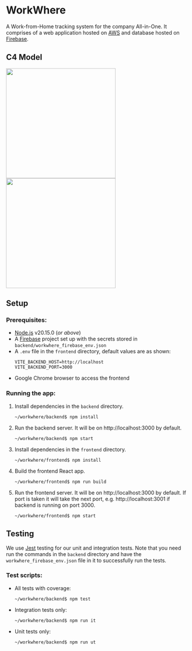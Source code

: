 # WorkWhere
A Work-from-Home tracking system for the company All-in-One. It comprises of a web application hosted on [AWS](https://aws.amazon.com/) and database hosted on [Firebase](https://firebase.google.com/).

## C4 Model
<img src="https://static.structurizr.com/workspace/95869/diagrams/Diagram1.png" width=300 />
<img src="https://static.structurizr.com/workspace/95869/diagrams/Diagram2.png" width=300 />

## Setup
### Prerequisites:
- [Node.js](https://nodejs.org/en/) v20.15.0 (_or above_)
- A [Firebase](https://firebase.google.com/) project set up with the secrets stored in `backend/workwhere_firebase_env.json`
- A `.env` file in the `frontend` directory, default values are as shown:
    ```
    VITE_BACKEND_HOST=http://localhost
    VITE_BACKEND_PORT=3000
    ```
- Google Chrome browser to access the frontend
### Running the app:
1. Install dependencies in the `backend` directory.

    `~/workwhere/backend$ npm install`

1. Run the backend server. It will be on http://localhost:3000 by default.

    `~/workwhere/backend$ npm start`

1. Install dependencies in the `frontend` directory.

    `~/workwhere/frontend$ npm install`

1. Build the frontend React app.

    `~/workwhere/frontend$ npm run build`

1. Run the frontend server. It will be on http://localhost:3000 by default. If port is taken it will take the next port, e.g. http://localhost:3001 if backend is running on port 3000.

    `~/workwhere/frontend$ npm start`

## Testing
We use [Jest](https://jestjs.io/) testing for our unit and integration tests. Note that you need run the commands in the `backend` directory and have the `workwhere_firebase_env.json` file in it to successfully run the tests.

### Test scripts:
- All tests with coverage:

    `~/workwhere/backend$ npm test`

- Integration tests only:

    `~/workwhere/backend$ npm run it`

- Unit tests only:

    `~/workwhere/backend$ npm run ut`
